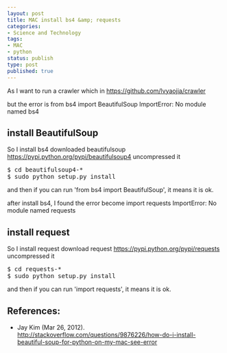 ```yaml
---
layout: post
title: MAC install bs4 &amp; requests
categories:
- Science and Technology
tags:
- MAC
- python
status: publish
type: post
published: true
---
```

As I want to run a crawler which in <a href="https://github.com/lvyaojia/crawler">https://github.com/lvyaojia/crawler</a>

but the error is
from bs4 import BeautifulSoup 
ImportError: No module named bs4

## install BeautifulSoup
So I install bs4
downloaded beautifulsoup
<a href="https://pypi.python.org/pypi/beautifulsoup4" title="https://pypi.python.org/pypi/beautifulsoup4">https://pypi.python.org/pypi/beautifulsoup4
</a>uncompressed it
<pre>
$ cd beautifulsoup4-*
$ sudo python setup.py install
</pre>
and then if you can run 'from bs4 import BeautifulSoup', it means it is ok.

after install bs4, I found the error become
import requests
ImportError: No module named requests

## install request
So I install request
download request
<a href="https://pypi.python.org/pypi/requests" title="https://pypi.python.org/pypi/requests">https://pypi.python.org/pypi/requests
</a>uncompressed it
<pre>
$ cd requests-*
$ sudo python setup.py install
</pre>
and then if you can run 'import requests', it means it is ok.

## References:
+ Jay Kim (Mar 26, 2012). <a href="http://stackoverflow.com/questions/9876226/how-do-i-install-beautiful-soup-for-python-on-my-mac-see-error" title="http://stackoverflow.com/questions/9876226/how-do-i-install-beautiful-soup-for-python-on-my-mac-see-error">http://stackoverflow.com/questions/9876226/how-do-i-install-beautiful-soup-for-python-on-my-mac-see-error</a>
